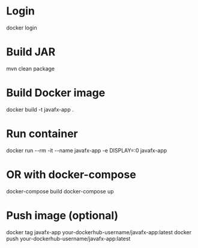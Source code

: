 # Login
docker login

# Build JAR
mvn clean package

# Build Docker image
docker build -t javafx-app .

# Run container
docker run --rm -it --name javafx-app -e DISPLAY=:0 javafx-app

# OR with docker-compose
docker-compose build
docker-compose up

# Push image (optional)
docker tag javafx-app your-dockerhub-username/javafx-app:latest
docker push your-dockerhub-username/javafx-app:latest
